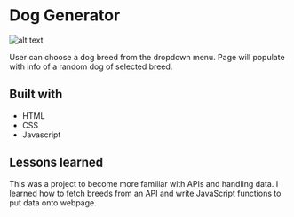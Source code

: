 # Dog Generator

![alt text](images/dog-api.gif)

User can choose a dog breed from the dropdown menu. Page will populate with info of a random dog of selected breed.

## Built with
- HTML
- CSS
- Javascript

## Lessons learned
This was a project to become more familiar with APIs and handling data. I learned how to fetch breeds from an API and write JavaScript functions to put data onto webpage.
